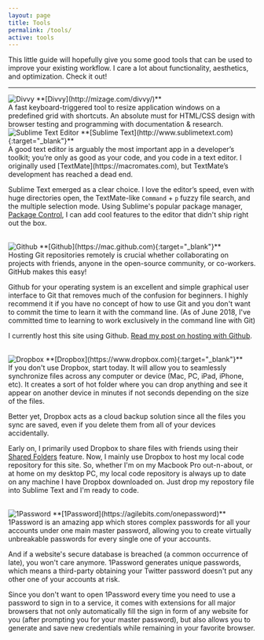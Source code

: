 ```yaml
---
layout: page
title: Tools
permalink: /tools/
active: tools
---
```


This little guide will hopefully give you some good tools that can be used to improve your existing workflow. I care a lot about functionality, aesthetics, and optimization. Check it out!
<hr>

<img alt="Divvy" id="tools-logo" src="{{site.baseurl}}/img/divvy.png">
**[Divvy](http://mizage.com/divvy/)** <br>
A fast keyboard-triggered tool to resize application windows on a predefined grid with shortcuts. An absolute must for HTML/CSS design with browser testing and programming with documentation & research.

<br>
<img alt="Sublime Text Editor" id="tools-logo" src="{{site.baseurl}}/img/sublime.png">
**[Sublime Text](http://www.sublimetext.com){:target="_blank"}** <br>
A good text editor is arguably the most important app in a developer’s toolkit; you’re only as good as your code, and you code in a text editor. I originally used [TextMate](https://macromates.com), but TextMate’s development has reached a dead end.

Sublime Text emerged as a clear choice. I love the editor’s speed, even with huge directories open, the TextMate-like <code>Command</code> + <code>p</code> fuzzy file search, and the multiple selection mode. Using Sublime's popular package manager, [Package Control](https://packagecontrol.io), I can add cool features to the editor that didn't ship right out the box.

<br>
<img alt="Github" id="tools-logo" src="{{site.baseurl}}/img/github.png">
**[Github](https://mac.github.com){:target="_blank"}** <br>
Hosting Git repositories remotely is crucial whether collaborating on projects with friends, anyone in the open-source community, or co-workers. GitHub makes this easy!

Github for your operating system is an excellent and simple graphical user interface to Git that removes much of the confusion for beginners. I highly recommend it if you have no concept of how to use Git and you don't want to commit the time to learn it with the command line. (As of June 2018, I've committed time to learning to work exclusively in the command line with Git)

I currently host this site using Github. [Read my post on hosting with Github]({{site.baseurl}}/hosted-on-github).

<br>
<img alt="Dropbox" id="tools-logo" src="{{site.baseurl}}/img/dropbox.png">
**[Dropbox](https://www.dropbox.com){:target="_blank"}** <br>
If you don't use Dropbox, start today. It will allow you to seamlessly synchronize files across any computer or device (Mac, PC, iPad, iPhone, etc). It creates a sort of hot folder where you can drop anything and see it appear on another device in minutes if not seconds depending on the size of the files.

Better yet, Dropbox acts as a cloud backup solution since all the files you sync are saved, even if you delete them from all of your devices accidentally.

Early on, I primarily used Dropbox to share files with friends using their [Shared Folders](https://www.dropbox.com/features/share/folders) feature. Now, I mainly use Dropbox to host my local code repository for this site. So, whether I'm on my Macbook Pro out-n-about, or at home on my desktop PC, my local code repository is always up to date on any machine I have Dropbox downloaded on. Just drop my repostory file into Sublime Text and I'm ready to code.  

<br>
<img alt="1Password" id="tools-logo" src="{{site.baseurl}}/img/1password.png">
**[1Password](https://agilebits.com/onepassword)** <br>
1Password is an amazing app which stores complex passwords for all your accounts under one main master password, allowing you to create virtually unbreakable passwords for every single one of your accounts.

And if a website's secure database is breached (a common occurrence of late), you won't care anymore. 1Password generates unique passwords, which means a third-party obtaining your Twitter password doesn't put any other one of your accounts at risk.

Since you don't want to open 1Password every time you need to use a password to sign in to a service, it comes with extensions for all major browsers that not only automatically fill the sign in form of any website for you (after prompting you for your master password), but also allows you to generate and save new credentials while remaining in your favorite browser.

<!-- **Safari/Chrome Browser Web Inspector** <br>
Hit that <code>Command</code> + <code>Option</code> + <code>i</code> right now, fool! -->
